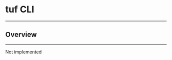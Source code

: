 # tuf CLI

----------------------------

## Overview

----------------------------

Not implemented
